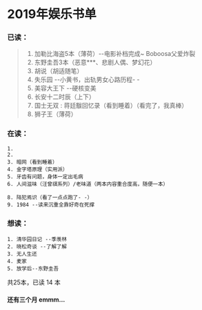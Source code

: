 # 2019年娱乐书单
### 已读：
>  1. 加勒比海盗5本（薄荷）--电影补档完成~ Boboosa父爱炸裂
>  6. 东野圭吾3本（恶意***、悲剧人偶、梦幻花）
>  9. 胡说（胡适随笔）
>  10. 失乐园	--小黄书，出轨男女心路历程- -
>  11. 美容大王下 --硬核变美
>  12. 长安十二时辰（上下）
>  13. 国士无双 : 蒋廷黻回忆录（看到睡着）（看完了，我真棒）
>  14. 狮子王（薄荷）
  
### 在读：
	1. 
	2. 
	3. 暗网（看到睡着）
	4. 金字塔原理（实用派）
	5. 牙齿有问题，身体一定出毛病
	6. 人间滋味（汪曾祺系列）/老味道（两本内容重合度高，随便一本）

	8. 陆犯焉识（看了一点点跑了- -）
	9. 1984 --读来沉重全靠好奇在死撑
	
### 想读：
	1. 清华园日记 --季羡林
	2. 晓松奇谈 --了解了解
	3. 无人生还
	4. 麦家
	5. 放学后--东野圭吾

共25本，已读 14 本
#### 还有三个月 emmm...
